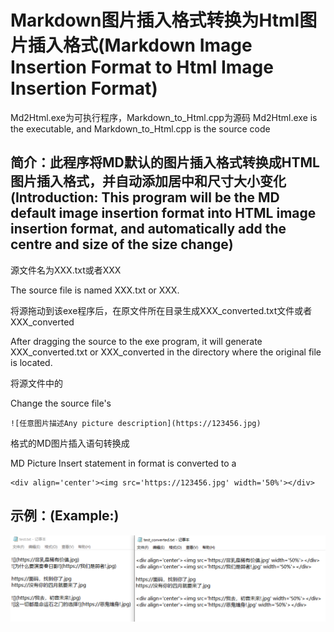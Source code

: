 # Markdown图片插入格式转换为Html图片插入格式(Markdown Image Insertion Format to Html Image Insertion Format)

Md2Html.exe为可执行程序，Markdown_to_Html.cpp为源码
Md2Html.exe is the executable, and Markdown_to_Html.cpp is the source code

## 简介：此程序将MD默认的图片插入格式转换成HTML图片插入格式，并自动添加居中和尺寸大小变化(Introduction: This program will be the MD default image insertion format into HTML image insertion format, and automatically add the centre and size of the size change)



源文件名为XXX.txt或者XXX

The source file is named XXX.txt or XXX.



将源拖动到该exe程序后，在原文件所在目录生成XXX_converted.txt文件或者XXX_converted

After dragging the source to the exe program, it will generate XXX_converted.txt or XXX_converted in the directory where the original file is located.



将源文件中的

Change the source file's

```
![任意图片描述Any picture description](https://123456.jpg)
```



格式的MD图片插入语句转换成

MD Picture Insert statement in format is converted to a

```
<div align='center'><img src='https://123456.jpg' width='50%'></div>
```



## 示例：(Example:)

![image-20240130125421994](Markdown图片插入格式转换为Html图片插入格式.assets/image-20240130125421994.png)
